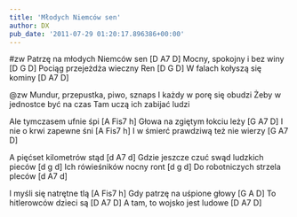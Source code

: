 ```yaml
---
title: 'Młodych Niemców sen'
author: DX
pub_date: '2011-07-29 01:20:17.896386+00:00'
---
```


#zw
Patrzę na młodych Niemców sen [D A7 D]
Mocny, spokojny i bez winy [D G D]
Pociąg przejeżdża wieczny Ren [D G D]
W falach kołyszą się kominy [D A7 D]

@zw
Mundur, przepustka, piwo, sznaps 
I każdy w porę się obudzi
Żeby w jednostce być na czas
Tam uczą ich zabijać ludzi

Ale tymczasem ufnie śpi [A Fis7 h]
Głowa na zgiętym łokciu leży [G A7 D]
I nie o krwi zapewne śni [A Fis7 h]
I w śmierć prawdziwą też nie wierzy [G A7 D]

A pięćset kilometrów stąd [d A7 d]
Gdzie jeszcze czuć swąd ludzkich pieców [d g d]
Ich rówieśników nocny ront [d g d]
Do robotniczych strzela pleców [d A7 d]

I myśli się natrętne tlą [A Fis7 h]
Gdy patrzę na uśpione głowy [G A D]
To hitlerowców dzieci są [D A7 D]
A tam, to wojsko jest ludowe [D A7 D]